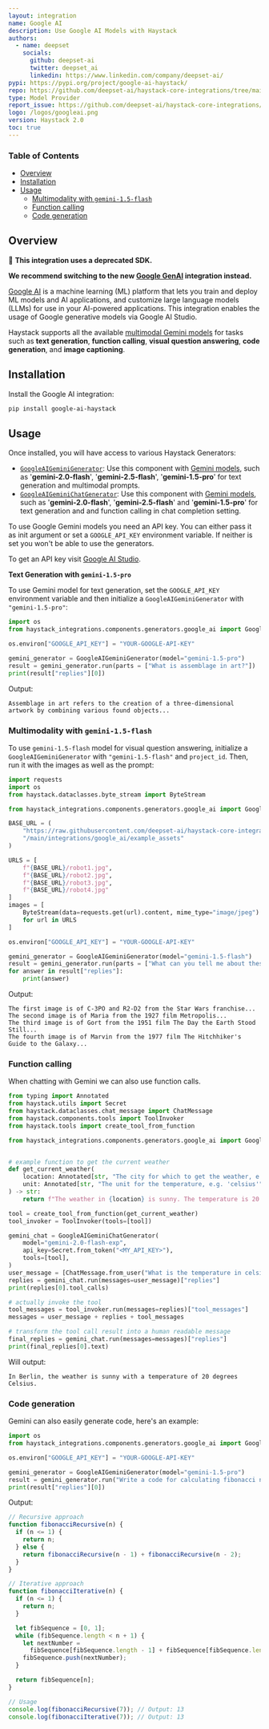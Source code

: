 ```yaml
---
layout: integration
name: Google AI
description: Use Google AI Models with Haystack
authors:
  - name: deepset
    socials:
      github: deepset-ai
      twitter: deepset_ai
      linkedin: https://www.linkedin.com/company/deepset-ai/
pypi: https://pypi.org/project/google-ai-haystack/
repo: https://github.com/deepset-ai/haystack-core-integrations/tree/main/integrations/google_ai
type: Model Provider
report_issue: https://github.com/deepset-ai/haystack-core-integrations/issues
logo: /logos/googleai.png
version: Haystack 2.0
toc: true
---
```


### Table of Contents

- [Overview](#overview)
- [Installation](#installation)
- [Usage](#usage)
  - [Multimodality with `gemini-1.5-flash`](#multimodality-with-gemini-1.5-flash)
  - [Function calling](#function-calling)
  - [Code generation](#code-generation)

## Overview

🚧 **This integration uses a deprecated SDK.**

**We recommend switching to the new [Google GenAI](https://haystack.deepset.ai/integrations/google-genai) integration instead.**

[Google AI](https://ai.google.dev/) is a machine learning (ML) platform that lets you train and deploy ML models and AI applications, and customize large language models (LLMs) for use in your AI-powered applications. This integration enables the usage of Google generative models via Google AI Studio.

Haystack supports all the available [multimodal Gemini models](https://ai.google.dev/models/gemini) for tasks such as **text generation**, **function calling**, **visual question answering**, **code generation**, and **image captioning**.

## Installation

Install the Google AI integration:

```bash
pip install google-ai-haystack
```

## Usage

Once installed, you will have access to various Haystack Generators:

- [`GoogleAIGeminiGenerator`](https://docs.haystack.deepset.ai/docs/googleaigeminigenerator): Use this component with [Gemini models](https://ai.google.dev/gemini-api/docs/models/gemini#model-variations), such as '**gemini-2.0-flash**', '**gemini-2.5-flash**', '**gemini-1.5-pro**' for text generation and multimodal prompts.
- [`GoogleAIGeminiChatGenerator`](https://docs.haystack.deepset.ai/docs/googleaigeminichatgenerator): Use this component with [Gemini models](https://ai.google.dev/gemini-api/docs/models/gemini#model-variations), such as '**gemini-2.0-flash**', '**gemini-2.5-flash**' and '**gemini-1.5-pro**' for text generation and and function calling in chat completion setting.

To use Google Gemini models you need an API key. You can either pass it as init argument or set a `GOOGLE_API_KEY` environment variable. If neither is set you won't be able to use the generators.

To get an API key visit [Google AI Studio](https://aistudio.google.com/).

**Text Generation with `gemini-1.5-pro`**

To use Gemini model for text generation, set the `GOOGLE_API_KEY` environment variable and then initialize a `GoogleAIGeminiGenerator` with `"gemini-1.5-pro"`:

```python
import os
from haystack_integrations.components.generators.google_ai import GoogleAIGeminiGenerator

os.environ["GOOGLE_API_KEY"] = "YOUR-GOOGLE-API-KEY"

gemini_generator = GoogleAIGeminiGenerator(model="gemini-1.5-pro")
result = gemini_generator.run(parts = ["What is assemblage in art?"])
print(result["replies"][0])
```

Output:

```shell
Assemblage in art refers to the creation of a three-dimensional artwork by combining various found objects...
```

### Multimodality with `gemini-1.5-flash`

To use `gemini-1.5-flash` model for visual question answering, initialize a `GoogleAIGeminiGenerator` with `"gemini-1.5-flash"` and `project_id`. Then, run it with the images as well as the prompt:

```python
import requests
import os
from haystack.dataclasses.byte_stream import ByteStream

from haystack_integrations.components.generators.google_ai import GoogleAIGeminiGenerator

BASE_URL = (
    "https://raw.githubusercontent.com/deepset-ai/haystack-core-integrations"
    "/main/integrations/google_ai/example_assets"
)

URLS = [
    f"{BASE_URL}/robot1.jpg",
    f"{BASE_URL}/robot2.jpg",
    f"{BASE_URL}/robot3.jpg",
    f"{BASE_URL}/robot4.jpg"
]
images = [
    ByteStream(data=requests.get(url).content, mime_type="image/jpeg")
    for url in URLS
]

os.environ["GOOGLE_API_KEY"] = "YOUR-GOOGLE-API-KEY"

gemini_generator = GoogleAIGeminiGenerator(model="gemini-1.5-flash")
result = gemini_generator.run(parts = ["What can you tell me about these robots?", *images])
for answer in result["replies"]:
    print(answer)
```

Output:

```shell
The first image is of C-3PO and R2-D2 from the Star Wars franchise...
The second image is of Maria from the 1927 film Metropolis...
The third image is of Gort from the 1951 film The Day the Earth Stood Still...
The fourth image is of Marvin from the 1977 film The Hitchhiker's Guide to the Galaxy...
```

### Function calling

When chatting with Gemini we can also use function calls.

```python
from typing import Annotated
from haystack.utils import Secret
from haystack.dataclasses.chat_message import ChatMessage
from haystack.components.tools import ToolInvoker
from haystack.tools import create_tool_from_function

from haystack_integrations.components.generators.google_ai import GoogleAIGeminiChatGenerator


# example function to get the current weather
def get_current_weather(
    location: Annotated[str, "The city for which to get the weather, e.g. 'San Francisco'"] = "Munich",
    unit: Annotated[str, "The unit for the temperature, e.g. 'celsius'"] = "celsius",
) -> str:
    return f"The weather in {location} is sunny. The temperature is 20 {unit}."

tool = create_tool_from_function(get_current_weather)
tool_invoker = ToolInvoker(tools=[tool])

gemini_chat = GoogleAIGeminiChatGenerator(
    model="gemini-2.0-flash-exp",
    api_key=Secret.from_token("<MY_API_KEY>"),
    tools=[tool],
)
user_message = [ChatMessage.from_user("What is the temperature in celsius in Berlin?")]
replies = gemini_chat.run(messages=user_message)["replies"]
print(replies[0].tool_calls)

# actually invoke the tool
tool_messages = tool_invoker.run(messages=replies)["tool_messages"]
messages = user_message + replies + tool_messages

# transform the tool call result into a human readable message
final_replies = gemini_chat.run(messages=messages)["replies"]
print(final_replies[0].text)
```

Will output:

```
In Berlin, the weather is sunny with a temperature of 20 degrees Celsius.
```

### Code generation

Gemini can also easily generate code, here's an example:

```python
import os
from haystack_integrations.components.generators.google_ai import GoogleAIGeminiGenerator

os.environ["GOOGLE_API_KEY"] = "YOUR-GOOGLE-API-KEY"

gemini_generator = GoogleAIGeminiGenerator(model="gemini-1.5-pro")
result = gemini_generator.run("Write a code for calculating fibonacci numbers in JavaScript")
print(result["replies"][0])
```

Output:

```javascript
// Recursive approach
function fibonacciRecursive(n) {
  if (n <= 1) {
    return n;
  } else {
    return fibonacciRecursive(n - 1) + fibonacciRecursive(n - 2);
  }
}

// Iterative approach
function fibonacciIterative(n) {
  if (n <= 1) {
    return n;
  }

  let fibSequence = [0, 1];
  while (fibSequence.length < n + 1) {
    let nextNumber =
      fibSequence[fibSequence.length - 1] + fibSequence[fibSequence.length - 2];
    fibSequence.push(nextNumber);
  }

  return fibSequence[n];
}

// Usage
console.log(fibonacciRecursive(7)); // Output: 13
console.log(fibonacciIterative(7)); // Output: 13
```
